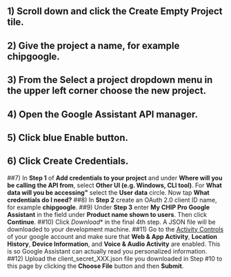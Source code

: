 ## 1) Scroll down and click the **Create Empty Project** tile. 
## 2) Give the project a name, for example **chipgoogle**.
## 3) From the **Select a project** dropdown menu in the upper left corner choose the new project.
## 4) Open the Google Assistant **API manager**.
## 5) Click blue **Enable** button.
## 6) Click **Create Credentials**. 
##7) In **Step 1** of **Add credentials to your project** and under **Where will you be calling the API from**, select **Other UI (e.g. Windows, CLI tool)**. For **What data will you be accessing"** select the **User data** circle. Now tap **What credentials do I need?**
##8) In **Step 2** create an OAuth 2.0 client ID name, for example **chipgoogle**.
##9) Under **Step 3** enter **My CHIP Pro Google Assistant** in the field under **Product name shown to users**. Then click **Continue**.
##10) Click *Download** in the final 4th step. A JSON file will be downloaded to your development machine. 
##11) Go to the [Activity Controls](https://myaccount.google.com/activitycontrols) of your google account and make sure that **Web & App Activity**, **Location History**, **Device Information**, and **Voice & Audio Activity** are enabled. This is so Google Assistant can actually read you personalized information.
##12) Upload the client_secret_XXX.json file you downloaded in Step #10 to this page by clicking the **Choose File** button and then **Submit**.

